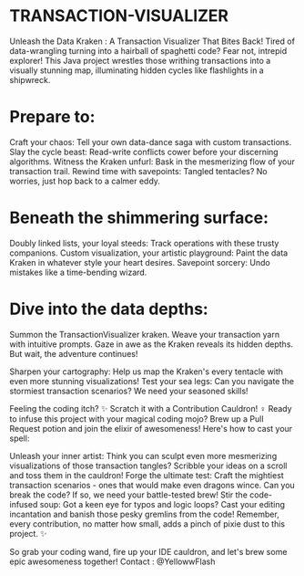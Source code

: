 # TRANSACTION-VISUALIZER
Unleash the Data Kraken : A Transaction Visualizer That Bites Back!
Tired of data-wrangling turning into a hairball of spaghetti code? Fear not, intrepid explorer! This Java project wrestles those writhing transactions into a visually stunning map, illuminating hidden cycles like flashlights in a shipwreck.

# Prepare to:

Craft your chaos: Tell your own data-dance saga with custom transactions.
Slay the cycle beast: Read-write conflicts cower before your discerning algorithms.
Witness the Kraken unfurl: Bask in the mesmerizing flow of your transaction trail.
Rewind time with savepoints: Tangled tentacles? No worries, just hop back to a calmer eddy.

# Beneath the shimmering surface:

Doubly linked lists, your loyal steeds: Track operations with these trusty companions.
Custom visualization, your artistic playground: Paint the data Kraken in whatever style your heart desires.
Savepoint sorcery: Undo mistakes like a time-bending wizard.

# Dive into the data depths:

Summon the TransactionVisualizer kraken.
Weave your transaction yarn with intuitive prompts.
Gaze in awe as the Kraken reveals its hidden depths.
But wait, the adventure continues!

Sharpen your cartography: Help us map the Kraken's every tentacle with even more stunning visualizations!
Test your sea legs: Can you navigate the stormiest transaction scenarios? We need your seasoned skills!


Feeling the coding itch? ✨ Scratch it with a Contribution Cauldron! ‍♀️
Ready to infuse this project with your magical coding mojo? Brew up a Pull Request potion and join the elixir of awesomeness! Here's how to cast your spell:

Unleash your inner artist: Think you can sculpt even more mesmerizing visualizations of those transaction tangles? Scribble your ideas on a scroll and toss them in the cauldron!
Forge the ultimate test: Craft the mightiest transaction scenarios - ones that would make even dragons wince. Can you break the code? If so, we need your battle-tested brew!
Stir the code-infused soup: Got a keen eye for typos and logic loops? Cast your editing incantation and banish those pesky gremlins from the code!
Remember, every contribution, no matter how small, adds a pinch of pixie dust to this project. ✨

So grab your coding wand, fire up your IDE cauldron, and let's brew some epic awesomeness together!
Contact : @YellowwFlash
